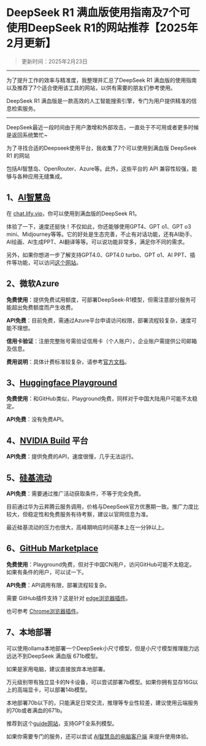 # DeepSeek R1 满血版使用指南及7个可使用DeepSeek R1的网站推荐【2025年2月更新】

> 更新时间：2025年2月23日
---
为了提升工作的效率与精准度，我整理并汇总了DeepSeek R1 满血版的使用指南以及推荐了7个适合使用该工具的网站，以供有需要的朋友们参考使用。

DeepSeek R1 满血版是一款高效的人工智能搜索引擎，专门为用户提供精准的信息检索服务。

---

DeepSeek最近一段时间由于用户激增和外部攻击，一直处于不可用或者更多时候是返回系统繁忙~

为了寻找合适的Deepseek使用平台，我收集了7个可以使用到满血版 DeepSeek R1 的网站

包括AI智慧岛、OpenRouter、Azure等。此外，这些平台的 API 兼容性较强，能够与各种应用无缝集成。

## 1、[AI智慧岛](https://chat.lify.vip)

在 [chat.lify.vip](https://chat.lify.vip)，你可以使用到满血版的DeepSeek R1。

体验了一下，速度还挺快！不仅如此，你还能够使用GPT4、GPT o1、GPT o3 mini、Midjourney等等。它的好处是生态完善，不止有对话功能，还有AI助手、AI绘画、AI生成PPT、AI翻译等等。可以说功能非常多，满足你不同的需求。

另外，如果你想进一步了解支持GPT4.0、GPT4.0 turbo、GPT o1、AI PPT、插件等功能，可以访问[这个网站](https://chat.lify.vip)。

## 2、微软Azure

**免费使用**：提供免费试用额度，可部署DeepSeek-R1模型，但需注意部分服务可能超出免费额度而产生收费。

**API免费**：目前免费，需通过Azure平台申请访问权限，部署流程较复杂，速度可能不理想。

**信用卡验证**：注册完整账号需验证信用卡（个人账户），企业账户需提供公司邮箱及信息。

**费用说明**：具体计费标准较复杂，请参考[官方文档](https://azure.microsoft.com/en-us/blog/deepseek-r1-is-now-available-on-azure-ai-foundry-and-github/)。

## 3、[Huggingface Playground](https://huggingface.co/deepseek-ai/DeepSeek-R1)

**免费使用**：和GitHub类似，Playground免费，同样对于中国大陆用户可能不太稳定。

**API免费**：没有免费API。

## 4、[NVIDIA Build](https://build.nvidia.com/deepseek-ai/deepseek-r1) 平台

**API免费**：提供免费的API，速度很慢，几乎无法运行。

## 5、[硅基流动](https://siliconflow.cn/)

**API免费**：需要通过推广活动获取条件，不等于完全免费。

目前通过华为云昇腾云服务调用，价格与DeepSeek官方优惠期一致。推广力度比较大，但稳定性和免费服务有待考察，建议以官网信息为准。

最近硅基流动的压力也很大，高峰期响应时间基本上在一分钟以上。

## 6、[GitHub Marketplace](https://github.com/marketplace/models/azureml-deepseek/DeepSeek-R1)

**免费使用**：Playground免费，但对于中国CN用户，访问GitHub可能不太稳定。如果有条件的用户，可以试一下。

**API免费**：API调用有限，部署流程较复杂。

需要 GitHub插件支持？这是针对 [edge浏览器插件](https://microsoftedge.microsoft.com/addons/detail/chatgpt%E4%B8%AD%E6%96%87%E7%89%88%EF%BC%88%E4%B8%AD%E6%96%87%E7%95%8C%E9%9D%A2%E3%80%81%E5%AF%B9%E8%AF%9D%E3%80%81%E5%86%99%E4%BD%9C%E3%80%81%E7%BB%98%E7%94%BB/lmlenkgcieicbnpobkhmpcgmamahahil)。

也可参考 [Chrome浏览器插件](https://chromewebstore.google.com/detail/chatgpt%E4%B8%AD%E6%96%87%E7%89%88%EF%BC%88ai-%E6%99%BA%E6%85%A7%E5%B2%9B%EF%BC%89/jffjfhngfgcglmjjpakgekefpegmhkll?hl=zh-CN&utm_source=ext_sidebar)。

## 7、本地部署

可以使用ollama本地部署一个DeepSeek小尺寸模型，但是小尺寸模型推理能力远远达不到DeepSeek 满血版 671b模型。 

如果是家用电脑，建议直接放弃本地部署。

万元级别带有独立显卡的N卡设备，可以尝试部署7b模型。如果你拥有显存16G以上的高端显卡，可以部署14b模型。

本地部署70b以下的，只能满足日常交流，推理等专业性较差，建议使用云端服务的70b或者满血的671b。

推荐到这个[guide网站](https://guide1.lanjing.ai)，支持GPT全系列模型。

如果你需要专门的服务，还可以尝试 [AI智慧岛的电脑客户端](https://chatknow.lify.vip/software/AI%E6%99%BA%E6%85%A7%E5%B2%9B_1.0.0_x64_zh-CN.msi) 来提升使用体验。
